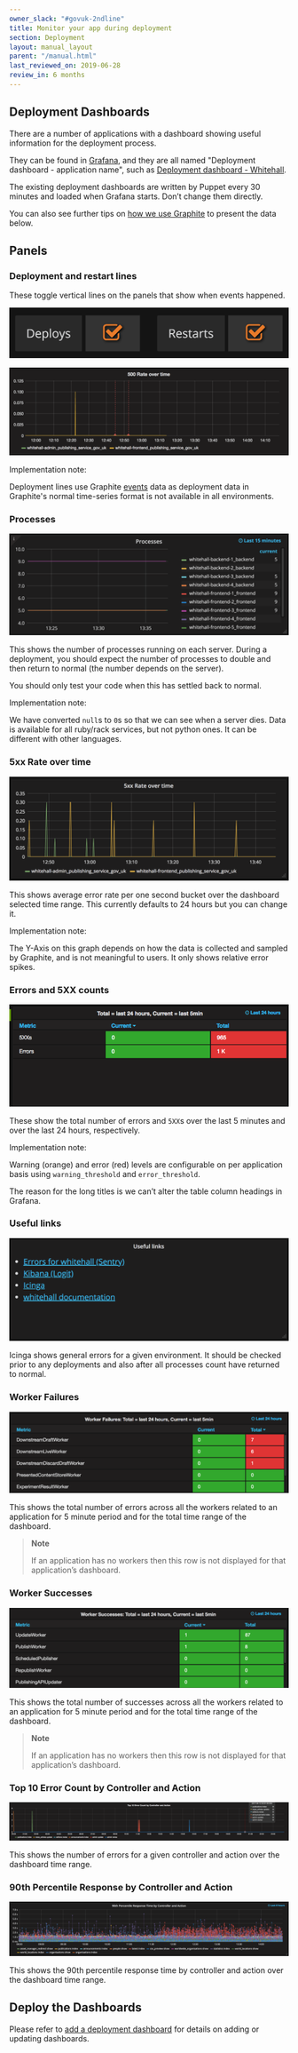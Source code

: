 ```yaml
---
owner_slack: "#govuk-2ndline"
title: Monitor your app during deployment
section: Deployment
layout: manual_layout
parent: "/manual.html"
last_reviewed_on: 2019-06-28
review_in: 6 months
---
```


## Deployment Dashboards

There are a number of applications with a dashboard showing useful information
for the deployment process.

They can be found in [Grafana](tools.html#grafana), and they are all named
"Deployment dashboard - application name", such as
[Deployment dashboard - Whitehall][whitehall-dashboard].

The existing deployment dashboards are written by Puppet every 30 minutes and
loaded when Grafana starts. Don’t change them directly.

You can also see further tips on [how we use Graphite][graphite-dashboards]
to present the data below.

## Panels

### Deployment and restart lines

These toggle vertical lines on the panels that show when events happened.

![Deployment restart lines](images/deployment_dashboards/deploys_restarts_checkboxes.png)

![Deployment lines](images/deployment_dashboards/deployment_lines.png)

Implementation note:

Deployment lines use Graphite [events][events] data as deployment data in
Graphite's normal time-series format is not available in all environments.

### Processes

![Processes](images/deployment_dashboards/processes.png)

This shows the number of processes running on each server. During a deployment,
you should expect the number of processes to double and then return to normal
(the number depends on the server).

You should only test your code when this has settled back to normal.

Implementation note:

We have converted `null`s to `0`s so that we can see when a server dies.
Data is available for all ruby/rack services, but not python ones.
It can be different with other languages.

### 5xx Rate over time

![5xx over time](images/deployment_dashboards/5xx_over_time.png)

This shows average error rate per one second bucket over the dashboard selected
time range. This currently defaults to 24 hours but you can change it.

Implementation note:

The Y-Axis on this graph depends on how the data is collected and sampled by
Graphite, and is not meaningful to users. It only shows relative error spikes.

### Errors and 5XX counts

![Errors and 5XX counts](images/deployment_dashboards/errors_and_5xxs.png)

These show the total number of errors and `5XX`s over the last 5 minutes and
over the last 24 hours, respectively.

Implementation note:

Warning (orange) and error (red) levels are configurable on per application
basis using `warning_threshold` and `error_threshold`.

The reason for the long titles is we can’t alter the table column headings in
Grafana.

### Useful links

![Useful links](images/deployment_dashboards/useful_links.png)

Icinga shows general errors for a given environment. It should be checked prior
to any deployments and also after all processes count have returned to normal.

### Worker Failures

![Worker failures](images/deployment_dashboards/worker_failures.png)

This shows the total number of errors across all the workers related to an
application for 5 minute period and for the total time range of the dashboard.

> **Note**
>
> If an application has no workers then this row is not displayed for that
> application’s dashboard.

### Worker Successes

![Worker successes](images/deployment_dashboards/worker_successes.png)

This shows the total number of successes across all the workers related to an
application for 5 minute period and for the total time range of the dashboard.

> **Note**
>
> If an application has no workers then this row is not displayed for that
> application’s dashboard.

### Top 10 Error Count by Controller and Action

![Top 10 Error Count by Controller and Action](images/deployment_dashboards/controller_and_action_errors.png)

This shows the number of errors for a given controller and action over the
dashboard time range.

### 90th Percentile Response by Controller and Action

![Response by Controller and Action](images/deployment_dashboards/response_by_controller_and_action.png)

This shows the 90th percentile response time by controller and action over the
dashboard time range.

## Deploy the Dashboards

Please refer to [add a deployment dashboard][add-dashboard] for details on
adding or updating dashboards.

[whitehall-dashboard]: https://grafana.publishing.service.gov.uk/dashboard/file/deployment_whitehall.json
[graphite-dashboards]: graphite-and-deployment-dashboards.html
[events]: http://graphite.readthedocs.io/en/latest/events.html
[add-dashboard]: add-deployment-dashboard.html
